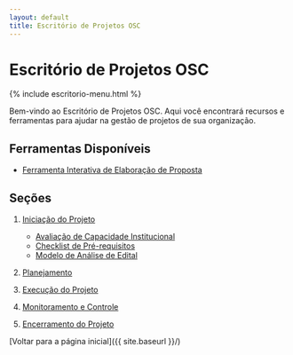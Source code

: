 ```yaml
---
layout: default
title: Escritório de Projetos OSC
---
```


# Escritório de Projetos OSC

{% include escritorio-menu.html %}

Bem-vindo ao Escritório de Projetos OSC. Aqui você encontrará recursos e ferramentas para ajudar na gestão de projetos de sua organização.

## Ferramentas Disponíveis

- [Ferramenta Interativa de Elaboração de Proposta](./planejamento/ferramenta-interativa)

## Seções

1. [Iniciação do Projeto](./1-iniciacao-projeto)
   - [Avaliação de Capacidade Institucional](./1-iniciacao-projeto/avaliacao-capacidade-institucional)
   - [Checklist de Pré-requisitos](./1-iniciacao-projeto/checklist-pre-requisitos)
   - [Modelo de Análise de Edital](./1-iniciacao-projeto/modelo-analise-edital)

2. [Planejamento](./planejamento)

3. [Execução do Projeto](./execucao)

4. [Monitoramento e Controle](./monitoramento)

5. [Encerramento do Projeto](./encerramento)

[Voltar para a página inicial]({{ site.baseurl }}/)
